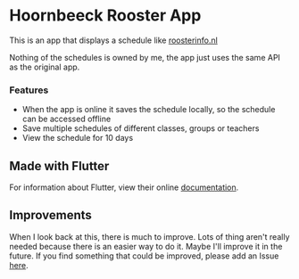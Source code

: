 # Hoornbeeck Rooster App

This is an app that displays a schedule like [roosterinfo.nl](http://roosterinfo.nl/)<br/>

Nothing of the schedules is owned by me, the app just uses the same API as the original app.

### Features
- When the app is online it saves the schedule locally, so the schedule can be accessed offline
- Save multiple schedules of different classes, groups or teachers
- View the schedule for 10 days

## Made with Flutter

For information about Flutter, view their online
[documentation](https://flutter.io/).

## Improvements
When I look back at this, there is much to improve. Lots of thing aren't really needed because there is an easier way to do it. Maybe I'll improve it in the future.
If you find something that could be improved, please add an Issue [here](https://github.com/ReindertKorver/Hoornbeeck-Rooster-app/issues).
